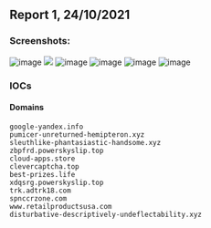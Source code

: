 ## Report 1, 24/10/2021

### Screenshots:
![image](https://user-images.githubusercontent.com/84232764/138615779-4e19d6fb-d918-4c7b-a79f-bbc2046aecf0.png)
![](https://user-images.githubusercontent.com/84232764/138602589-625bd58d-1557-42bf-b8e4-f0b2f82642e3.png)
![image](https://user-images.githubusercontent.com/84232764/138615720-f84c176d-76e2-4d07-b387-19e983bc71a6.png)
![image](https://user-images.githubusercontent.com/84232764/138615738-b17c2dd3-8699-46f2-84a0-32a431664379.png)
![image](https://user-images.githubusercontent.com/84232764/138615745-cd298fc8-0813-4cb6-8014-fa1b4cc56b70.png)
![image](https://user-images.githubusercontent.com/84232764/138616200-1e7a762b-1b4a-4a70-be01-e8bf50dfa69f.png)


### IOCs
#### Domains
```
google-yandex.info
pumicer-unreturned-hemipteron.xyz
sleuthlike-phantasiastic-handsome.xyz
zbpfrd.powerskyslip.top
cloud-apps.store
clevercaptcha.top
best-prizes.life
xdqsrg.powerskyslip.top
trk.adtrk18.com
spnccrzone.com
www.retailproductsusa.com
disturbative-descriptively-undeflectability.xyz
```

